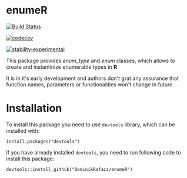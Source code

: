 # enumeR

[![Build Status](https://travis-ci.org/DominikRafacz/enumeR.svg?branch=master)](https://travis-ci.org/DominikRafacz/enumeR)

[![codecov](https://codecov.io/gh/DominikRafacz/enumeR/branch/master/graph/badge.svg)](https://codecov.io/gh/DominikRafacz/enumeR)

[![stability-experimental](https://img.shields.io/badge/stability-experimental-orange.svg)](https://github.com/emersion/stability-badges#experimental)



This package provides *enum_type* and *enum* classes, which allows to create and instantinize enumerable types in **R**

It is in it's early development and authors don't grat any assurance that function names, parameters or functionalities won't change in future.

# Installation

To install this package you need to use `devtools` library, which can be installed with:
```
install.packages("devtools")
```

If you have already installed `devtools`, you need to run following code to install this package:

```
devtools::install_github("DominikRafacz/enumeR")
```

